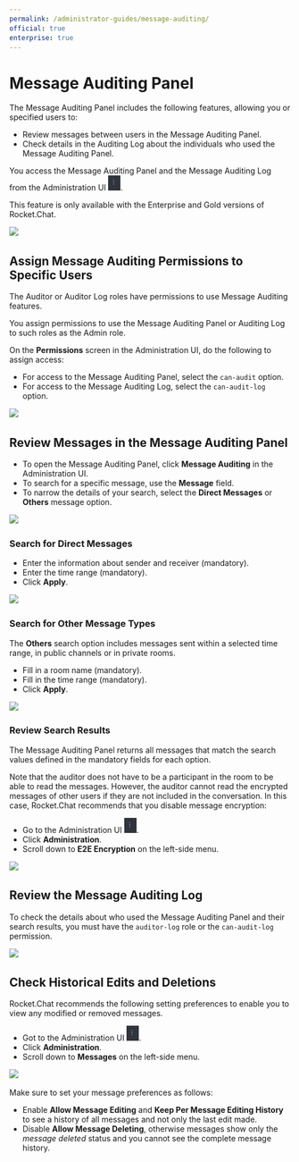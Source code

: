 ```yaml
---
permalink: /administrator-guides/message-auditing/
official: true
enterprise: true
---
```


# Message Auditing Panel

The Message Auditing Panel includes the following features, allowing you or specified users to:

* Review messages between users in the Message Auditing Panel.
* Check details in the Auditing Log about the individuals who used the Message Auditing Panel.

You access the Message Auditing Panel and the Message Auditing Log from the Administration UI ![](../../.gitbook/assets/administrator-ui%20%282%29%20%282%29%20%282%29%20%282%29%20%282%29%20%282%29%20%282%29%20%282%29%20%282%29%20%282%29%20%282%29%20%282%29%20%282%29%20%281%29%20%284%29.png).

This feature is only available with the Enterprise and Gold versions of Rocket.Chat.

![](../../.gitbook/assets/auditing-ui.png)

## Assign Message Auditing Permissions to Specific Users

The Auditor or Auditor Log roles have permissions to use Message Auditing features.

You assign permissions to use the Message Auditing Panel or Auditing Log to such roles as the Admin role.

On the **Permissions** screen in the Administration UI, do the following to assign access:

* For access to the Message Auditing Panel, select the `can-audit` option.
* For access to the Message Auditing Log, select the `can-audit-log` option.

![](../../.gitbook/assets/auditing-roles.png)

## Review Messages in the Message Auditing Panel

* To open the Message Auditing Panel, click **Message Auditing** in the Administration UI.
* To search for a specific message, use the **Message** field.
* To narrow the details of your search, select the **Direct Messages** or **Others** message option.

![](../../.gitbook/assets/auditing-toggle.png)

### Search for Direct Messages

* Enter the information about sender and receiver \(mandatory\).
* Enter the time range \(mandatory\).
* Click **Apply**.

![](../../.gitbook/assets/direct-messages.png)

### Search for Other Message Types

The **Others** search option includes messages sent within a selected time range, in public channels or in private rooms.

* Fill in a room name \(mandatory\).
* Fill in the time range \(mandatory\).
* Click **Apply**.

![](../../.gitbook/assets/auditing-others.png)

### Review Search Results

The Message Auditing Panel returns all messages that match the search values defined in the mandatory fields for each option.

Note that the auditor does not have to be a participant in the room to be able to read the messages. However, the auditor cannot read the encrypted messages of other users if they are not included in the conversation. In this case, Rocket.Chat recommends that you disable message encryption:

* Go to the Administration UI ![](../../.gitbook/assets/administrator-ui%20%282%29%20%282%29%20%282%29%20%282%29%20%282%29%20%282%29%20%282%29%20%282%29%20%282%29%20%282%29%20%282%29%20%282%29%20%282%29%20%281%29%20%284%29%20%283%29.png).
* Click **Administration**.
* Scroll down to **E2E Encryption** on the left-side menu.

![](../../.gitbook/assets/e2e-encryption.png)

## Review the Message Auditing Log

To check the details about who used the Message Auditing Panel and their search results, you must have the `auditor-log` role or the `can-audit-log` permission.

![](../../.gitbook/assets/audit-log.png)

## Check Historical Edits and Deletions

Rocket.Chat recommends the following setting preferences to enable you to view any modified or removed messages.

* Got to the Administration UI ![](../../.gitbook/assets/administrator-ui%20%282%29%20%282%29%20%282%29%20%282%29%20%282%29%20%282%29%20%282%29%20%282%29%20%282%29%20%282%29%20%282%29%20%282%29%20%282%29%20%281%29%20%284%29%20%281%29.png).
* Click **Administration**.
* Scroll down to **Messages** on the left-side menu.

![](../../.gitbook/assets/audit-settings.png)

Make sure to set your message preferences as follows:

* Enable **Allow Message Editing** and **Keep Per Message Editing History** to see a history of all messages and not only the last edit made.
* Disable **Allow Message Deleting**, otherwise messages show only the _message deleted_ status and you cannot see the complete message history.

